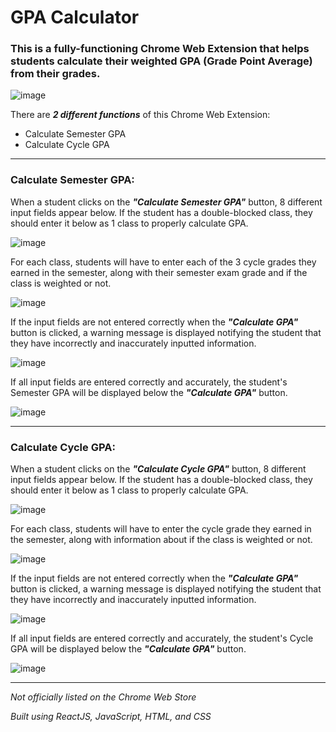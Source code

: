 # GPA Calculator
### This is a fully-functioning Chrome Web Extension that helps students calculate their weighted GPA (Grade Point Average) from their grades.

![image](https://user-images.githubusercontent.com/65518366/121062216-6e9b0700-c78a-11eb-8b4b-6a8cf6dfaf13.png)

There are ***2 different functions*** of this Chrome Web Extension:

- Calculate Semester GPA
- Calculate Cycle GPA
---
### Calculate Semester GPA:
When a student clicks on the ***"Calculate Semester GPA"*** button, 8 different input fields appear below. If the student has a double-blocked class, they should enter it below as 1 class to properly calculate GPA.

![image](https://user-images.githubusercontent.com/65518366/121065251-2da4f180-c78e-11eb-85f0-3c719bc265e1.png)

For each class, students will have to enter each of the 3 cycle grades they earned in the semester, along with their semester exam grade and if the class is weighted or not.

![image](https://user-images.githubusercontent.com/65518366/121066598-af494f00-c78f-11eb-9635-8d82b51028fd.png)

If the input fields are not entered correctly when the ***"Calculate GPA"*** button is clicked, a warning message is displayed notifying the student that they have incorrectly and inaccurately inputted information.

![image](https://user-images.githubusercontent.com/65518366/121067115-4adabf80-c790-11eb-9814-3f810b6d6e31.png)

If all input fields are entered correctly and accurately, the student's Semester GPA will be displayed below the ***"Calculate GPA"*** button.

![image](https://user-images.githubusercontent.com/65518366/121071699-e6bafa00-c795-11eb-9d39-6f08b02bfebe.png)

---
### Calculate Cycle GPA:
When a student clicks on the ***"Calculate Cycle GPA"*** button, 8 different input fields appear below. If the student has a double-blocked class, they should enter it below as 1 class to properly calculate GPA.

![image](https://user-images.githubusercontent.com/65518366/121073113-be33ff80-c797-11eb-874c-0cb188cd10f1.png)

For each class, students will have to enter the cycle grade they earned in the semester, along with information about if the class is weighted or not.

![image](https://user-images.githubusercontent.com/65518366/121073169-cf7d0c00-c797-11eb-9db3-88585cb619fb.png)

If the input fields are not entered correctly when the ***"Calculate GPA"*** button is clicked, a warning message is displayed notifying the student that they have incorrectly and inaccurately inputted information.

![image](https://user-images.githubusercontent.com/65518366/121073277-ee7b9e00-c797-11eb-8013-cc758593f48b.png)

If all input fields are entered correctly and accurately, the student's Cycle GPA will be displayed below the ***"Calculate GPA"*** button.

![image](https://user-images.githubusercontent.com/65518366/121073515-3a2e4780-c798-11eb-9022-9e43aa3a94bd.png)

---
*Not officially listed on the Chrome Web Store*

*Built using ReactJS, JavaScript, HTML, and CSS*
